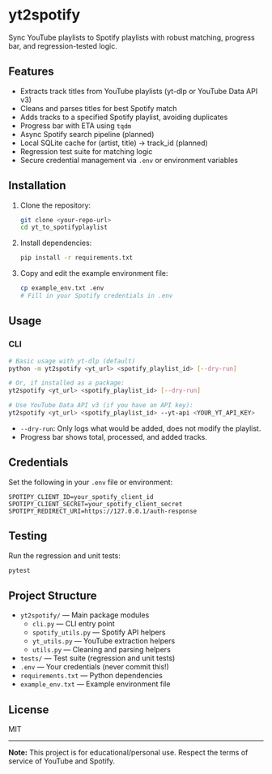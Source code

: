 # yt2spotify

Sync YouTube playlists to Spotify playlists with robust matching, progress bar, and regression-tested logic.

## Features

- Extracts track titles from YouTube playlists (yt-dlp or YouTube Data API v3)
- Cleans and parses titles for best Spotify match
- Adds tracks to a specified Spotify playlist, avoiding duplicates
- Progress bar with ETA using `tqdm`
- Async Spotify search pipeline (planned)
- Local SQLite cache for (artist, title) → track_id (planned)
- Regression test suite for matching logic
- Secure credential management via `.env` or environment variables

## Installation

1. Clone the repository:
   ```sh
   git clone <your-repo-url>
   cd yt_to_spotifyplaylist
   ```
2. Install dependencies:
   ```sh
   pip install -r requirements.txt
   ```
3. Copy and edit the example environment file:
   ```sh
   cp example_env.txt .env
   # Fill in your Spotify credentials in .env
   ```

## Usage

### CLI

```sh
# Basic usage with yt-dlp (default)
python -m yt2spotify <yt_url> <spotify_playlist_id> [--dry-run]

# Or, if installed as a package:
yt2spotify <yt_url> <spotify_playlist_id> [--dry-run]

# Use YouTube Data API v3 (if you have an API key):
yt2spotify <yt_url> <spotify_playlist_id> --yt-api <YOUR_YT_API_KEY>
```

- `--dry-run`: Only logs what would be added, does not modify the playlist.
- Progress bar shows total, processed, and added tracks.

## Credentials

Set the following in your `.env` file or environment:

```
SPOTIPY_CLIENT_ID=your_spotify_client_id
SPOTIPY_CLIENT_SECRET=your_spotify_client_secret
SPOTIPY_REDIRECT_URI=https://127.0.0.1/auth-response
```

## Testing

Run the regression and unit tests:

```sh
pytest
```

## Project Structure

- `yt2spotify/` — Main package modules
  - `cli.py` — CLI entry point
  - `spotify_utils.py` — Spotify API helpers
  - `yt_utils.py` — YouTube extraction helpers
  - `utils.py` — Cleaning and parsing helpers
- `tests/` — Test suite (regression and unit tests)
- `.env` — Your credentials (never commit this!)
- `requirements.txt` — Python dependencies
- `example_env.txt` — Example environment file

## License

MIT

---

**Note:** This project is for educational/personal use. Respect the terms of service of YouTube and Spotify.
